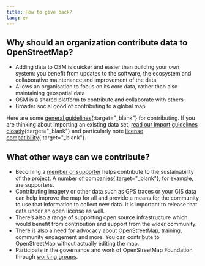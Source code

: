 ```yaml
---
title: How to give back?
lang: en
---
```


## Why should an organization contribute data to OpenStreetMap?

* Adding data to OSM is quicker and easier than building your own system: you benefit from updates to the software, the ecosystem and collaborative maintenance and improvement of the data
* Allows an organisation to focus on its core data, rather than also maintaining geospatial data
* OSM is a shared platform to contribute and collaborate with others
* Broader social good of contributing to a global map

Here are some [general guidelines](https://wiki.openstreetmap.org/wiki/How_We_Map){:target="_blank"} for contributing. If you are thinking about importing an existing data set, [read our import guidelines closely](https://wiki.openstreetmap.org/wiki/Import/Guidelines){:target="_blank"} and particularly note [license compatibility](https://wiki.openstreetmap.org/wiki/Import/Guidelines#Step_3_-_License_approval){:target="_blank"}.

## What other ways can we contribute?

* Becoming a [member or supporter](/about-osm-community/donate-to-osm/) helps contribute to the sustainability of the project. A [number of companies](https://wiki.osmfoundation.org/wiki/Corporate_Members){:target="_blank"}, for example, are supporters.
* Contributing imagery or other data such as GPS traces or your GIS data can help improve the map for all and provide a means for the community to use that information to collect new data. It is important to release that data under an open license as well.
* There’s also a range of supporting open source infrastructure which would benefit from contribution and support from the wider community.
* There is also a need for advocacy about OpenStreetMap, training, community engagement and more. You can contribute to OpenStreetMap without actually editing the map.
* Participate in the governance and work of OpenStreetMap Foundation through [working groups](/about-osm-community/working-groups/).
